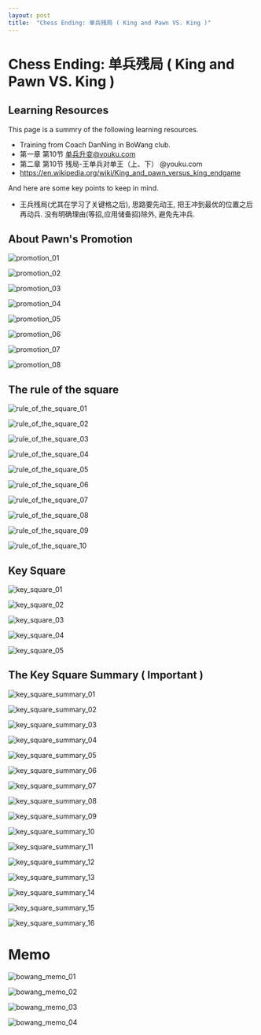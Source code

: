 ```yaml
---
layout: post
title:  "Chess Ending: 单兵残局 ( King and Pawn VS. King )"
---
```


# Chess Ending: 单兵残局 ( King and Pawn VS. King )

## Learning Resources

This page is a summry of the following learning resources. 

* Training from Coach DanNing in BoWang club.
* 第一章 第10节 单兵升变@youku.com
* 第二章 第10节 残局-王单兵对单王（上、下） @youku.com 
* https://en.wikipedia.org/wiki/King_and_pawn_versus_king_endgame

And here are some key points to keep in mind. 

* 王兵残局(尤其在学习了关键格之后), 思路要先动王, 把王冲到最优的位置之后再动兵. 没有明确理由(等招,应用储备招)除外, 避免先冲兵. 


## About Pawn's Promotion

![promotion_01](/asserts/chess/ending/king_and_pawn_vs_king/1.promotion_01.jpg)

![promotion_02](/asserts/chess/ending/king_and_pawn_vs_king/1.promotion_02.jpg)

![promotion_03](/asserts/chess/ending/king_and_pawn_vs_king/1.promotion_03.jpg)

![promotion_04](/asserts/chess/ending/king_and_pawn_vs_king/1.promotion_04.jpg)

![promotion_05](/asserts/chess/ending/king_and_pawn_vs_king/1.promotion_05.jpg)

![promotion_06](/asserts/chess/ending/king_and_pawn_vs_king/1.promotion_06.jpg)

![promotion_07](/asserts/chess/ending/king_and_pawn_vs_king/1.promotion_07.jpg)

![promotion_08](/asserts/chess/ending/king_and_pawn_vs_king/1.promotion_08.jpg)

## The rule of the square

![rule_of_the_square_01](/asserts/chess/ending/king_and_pawn_vs_king/2.rule_of_the_square_01.jpg)

![rule_of_the_square_02](/asserts/chess/ending/king_and_pawn_vs_king/2.rule_of_the_square_02.jpg)

![rule_of_the_square_03](/asserts/chess/ending/king_and_pawn_vs_king/2.rule_of_the_square_03.jpg)

![rule_of_the_square_04](/asserts/chess/ending/king_and_pawn_vs_king/2.rule_of_the_square_04.jpg)

![rule_of_the_square_05](/asserts/chess/ending/king_and_pawn_vs_king/2.rule_of_the_square_05.jpg)

![rule_of_the_square_06](/asserts/chess/ending/king_and_pawn_vs_king/2.rule_of_the_square_06.jpg)

![rule_of_the_square_07](/asserts/chess/ending/king_and_pawn_vs_king/2.rule_of_the_square_07.jpg)

![rule_of_the_square_08](/asserts/chess/ending/king_and_pawn_vs_king/2.rule_of_the_square_08.jpg)

![rule_of_the_square_09](/asserts/chess/ending/king_and_pawn_vs_king/2.rule_of_the_square_09.jpg)

![rule_of_the_square_10](/asserts/chess/ending/king_and_pawn_vs_king/2.rule_of_the_square_10.jpg)


## Key Square

![key_square_01](/asserts/chess/ending/king_and_pawn_vs_king/3.key_square_01.jpg)

![key_square_02](/asserts/chess/ending/king_and_pawn_vs_king/3.key_square_02.jpg)

![key_square_03](/asserts/chess/ending/king_and_pawn_vs_king/3.key_square_03.jpg)

![key_square_04](/asserts/chess/ending/king_and_pawn_vs_king/3.key_square_04.jpg)

![key_square_05](/asserts/chess/ending/king_and_pawn_vs_king/3.key_square_05.jpg)


## The Key Square Summary ( Important )

![key_square_summary_01](/asserts/chess/ending/king_and_pawn_vs_king/4.key_square_summary_01.jpg)

![key_square_summary_02](/asserts/chess/ending/king_and_pawn_vs_king/4.key_square_summary_02.jpg)

![key_square_summary_03](/asserts/chess/ending/king_and_pawn_vs_king/4.key_square_summary_03.jpg)

![key_square_summary_04](/asserts/chess/ending/king_and_pawn_vs_king/4.key_square_summary_04.jpg)

![key_square_summary_05](/asserts/chess/ending/king_and_pawn_vs_king/4.key_square_summary_05.jpg)

![key_square_summary_06](/asserts/chess/ending/king_and_pawn_vs_king/4.key_square_summary_06.jpg)

![key_square_summary_07](/asserts/chess/ending/king_and_pawn_vs_king/4.key_square_summary_07.jpg)

![key_square_summary_08](/asserts/chess/ending/king_and_pawn_vs_king/4.key_square_summary_08.jpg)

![key_square_summary_09](/asserts/chess/ending/king_and_pawn_vs_king/4.key_square_summary_09.jpg)

![key_square_summary_10](/asserts/chess/ending/king_and_pawn_vs_king/4.key_square_summary_10.jpg)

![key_square_summary_11](/asserts/chess/ending/king_and_pawn_vs_king/4.key_square_summary_11.jpg)

![key_square_summary_12](/asserts/chess/ending/king_and_pawn_vs_king/4.key_square_summary_12.jpg)

![key_square_summary_13](/asserts/chess/ending/king_and_pawn_vs_king/4.key_square_summary_13.jpg)

![key_square_summary_14](/asserts/chess/ending/king_and_pawn_vs_king/4.key_square_summary_14.jpg)

![key_square_summary_15](/asserts/chess/ending/king_and_pawn_vs_king/4.key_square_summary_15.jpg)

![key_square_summary_16](/asserts/chess/ending/king_and_pawn_vs_king/4.key_square_summary_16.jpg)

# Memo

![bowang_memo_01](/asserts/chess/ending/king_and_pawn_vs_king/5.bowang_memo_01.jpg)

![bowang_memo_02](/asserts/chess/ending/king_and_pawn_vs_king/5.bowang_memo_02.jpg)

![bowang_memo_03](/asserts/chess/ending/king_and_pawn_vs_king/5.bowang_memo_03.jpg)

![bowang_memo_04](/asserts/chess/ending/king_and_pawn_vs_king/5.bowang_memo_04.jpg)

